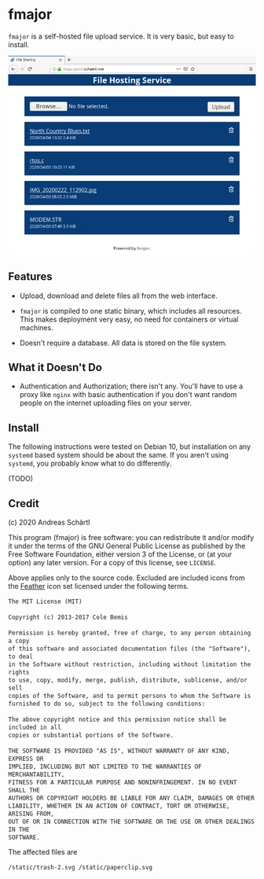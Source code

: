 # fmajor

`fmajor` is a self-hosted file upload service. It is very basic, but
easy to install.

![Screenshot of fmajor running in Firefox](doc/screenshot.png)

## Features

* Upload, download and delete files all from the web interface.

* `fmajor` is compiled to one static binary, which includes all
  resources. This makes deployment very easy, no need for containers
  or virtual machines.

* Doesn't require a database. All data is stored on the file system.

## What it Doesn't Do

* Authentication and Authorization; there isn't any. You'll have
  to use a proxy like `nginx` with basic authentication if you don't
  want random people on the internet uploading files on your server.

## Install

The following instructions were tested on Debian 10, but installation
on any `systemd` based system should be about the same. If you aren't
using `systemd`, you probably know what to do differently.

(TODO)

## Credit

(c) 2020 Andreas Schärtl

This program (fmajor) is free software: you can redistribute it and/or
modify it under the terms of the GNU General Public License as
published by the Free Software Foundation, either version 3 of the
License, or (at your option) any later version. For a copy of this
license, see `LICENSE`.

Above applies only to the source code. Excluded are included icons
from the [Feather](https://feathericons.com/) icon set licensed
under the following terms.

	The MIT License (MIT)

	Copyright (c) 2013-2017 Cole Bemis

	Permission is hereby granted, free of charge, to any person obtaining a copy
	of this software and associated documentation files (the "Software"), to deal
	in the Software without restriction, including without limitation the rights
	to use, copy, modify, merge, publish, distribute, sublicense, and/or sell
	copies of the Software, and to permit persons to whom the Software is
	furnished to do so, subject to the following conditions:

	The above copyright notice and this permission notice shall be included in all
	copies or substantial portions of the Software.

	THE SOFTWARE IS PROVIDED "AS IS", WITHOUT WARRANTY OF ANY KIND, EXPRESS OR
	IMPLIED, INCLUDING BUT NOT LIMITED TO THE WARRANTIES OF MERCHANTABILITY,
	FITNESS FOR A PARTICULAR PURPOSE AND NONINFRINGEMENT. IN NO EVENT SHALL THE
	AUTHORS OR COPYRIGHT HOLDERS BE LIABLE FOR ANY CLAIM, DAMAGES OR OTHER
	LIABILITY, WHETHER IN AN ACTION OF CONTRACT, TORT OR OTHERWISE, ARISING FROM,
	OUT OF OR IN CONNECTION WITH THE SOFTWARE OR THE USE OR OTHER DEALINGS IN THE
	SOFTWARE.

The affected files are

	/static/trash-2.svg /static/paperclip.svg
